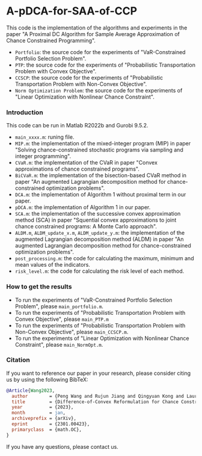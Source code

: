 # A-pDCA-for-SAA-of-CCP
This code is the implementation of the algorithms and experiments in the paper "A Proximal DC Algorithm for Sample Average Approximation of Chance Constrained Programming".

* `Portfolio`: the source code for the experiments of "VaR-Constrained Portfolio Selection Problem".
* `PTP`: the source code for the experiments of "Probabilistic Transportation Problem with Convex Objective".
* `CCSCP`: the source code for the experiments of "Probabilistic Transportation Problem with Non-Convex Objective".
* `Norm Optimization Problem`: the source code for the experiments of "Linear Optimization with Nonlinear Chance Constraint".

### Introduction
This code can be run in Matlab R2022b and Gurobi 9.5.2. 

* `main_xxxx.m`: runing file.
* `MIP.m`: the implementation of the mixed-integer program (MIP) in paper "Solving chance-constrained stochastic programs via sampling and integer programming".
* `CVaR.m`: the implementation of the CVaR in paper "Convex approximations of chance constrained programs".
* `BiCVaR.m`: the implementation of the bisection-based CVaR method in paper "An augmented Lagrangian decomposition method for chance-constrained optimization problems".
* `DCA.m`: the implementation of Algorithm 1 without proximal term in our paper.
* `pDCA.m`: the implementation of Algorithm 1 in our paper.
* `SCA.m`:  the implementation of the successive convex approximation method (SCA) in paper "Squential convex approximations to joint chance constrained programs: A Monte Carlo approach".
* `ALDM.m`, `ALDM_update_x.m`, `ALDM_update_y.m`: the implementation of the augmented Lagrangian decomposition method (ALDM) in paper "An augmented Lagrangian decomposition method for chance-constrained optimization problems".
* `post_processing.m`: the code for calculating the maximum, minimum and mean values of the indicators.
* `risk_level.m`: the code for calculating the risk level of each method.

### How to get the results
* To run the experiments of "VaR-Constrained Portfolio Selection Problem", please `main_portfolio.m`.
* To run the experiments of "Probabilistic Transportation Problem with Convex Objective", please `main_PTP.m`
* To run the experiments of "Probabilistic Transportation Problem with Non-Convex Objective", please `main_CCSCP.m`.
* To run the experiments of "Linear Optimization with Nonlinear Chance Constraint", please `main_NormOpt.m`.


### Citation
If you want to reference our paper in your research, please consider citing us by using the following BibTeX:

```bib
@Article{Wang2023,
  author        = {Peng Wang and Rujun Jiang and Qingyuan Kong and Laura Balzano},
  title         = {Difference-of-Convex Reformulation for Chance Constrained Programs},
  year          = {2023},
  month         = jan,
  archiveprefix = {arXiv},
  eprint        = {2301.00423},
  primaryclass  = {math.OC},
}
```

If you have any questions, please contact us.
